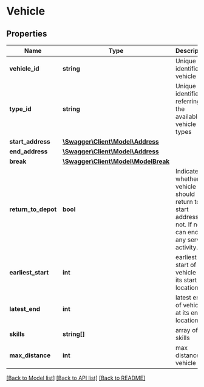 # Vehicle

## Properties
Name | Type | Description | Notes
------------ | ------------- | ------------- | -------------
**vehicle_id** | **string** | Unique identifier of vehicle | [optional] 
**type_id** | **string** | Unique identifier referring to the available vehicle types | [optional] 
**start_address** | [**\Swagger\Client\Model\Address**](Address.md) |  | [optional] 
**end_address** | [**\Swagger\Client\Model\Address**](Address.md) |  | [optional] 
**break** | [**\Swagger\Client\Model\ModelBreak**](ModelBreak.md) |  | [optional] 
**return_to_depot** | **bool** | Indicates whether vehicle should return to start address or not. If not, it can end at any service activity. | [optional] 
**earliest_start** | **int** | earliest start of vehicle at its start location | [optional] 
**latest_end** | **int** | latest end of vehicle at its end location | [optional] 
**skills** | **string[]** | array of skills | [optional] 
**max_distance** | **int** | max distance of vehicle | [optional] 

[[Back to Model list]](../README.md#documentation-for-models) [[Back to API list]](../README.md#documentation-for-api-endpoints) [[Back to README]](../README.md)


